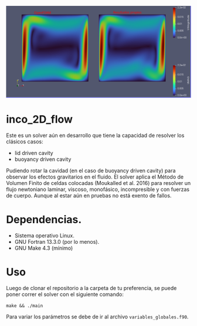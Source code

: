 ![comparacion](buoyancy_driven_cavity/Ra=10_6_Vel_comparacion_25_26.png)

# inco_2D_flow

Este es un solver aún en desarrollo que tiene la capacidad de resolver los clásicos casos:

- lid driven cavity
- buoyancy driven cavity

Pudiendo rotar la cavidad (en el caso de buoyancy driven cavity) para observar los efectos gravitarios en el fluido. El solver aplica el Método de Volumen Finito de celdas colocadas (Moukalled et al. 2016) para resolver un flujo newtoniano laminar, viscoso, monofásico, incompresible y con fuerzas de cuerpo. Aunque al estar aún en pruebas no está exento de fallos.

# Dependencias.
- Sistema operativo Linux.
- GNU Fortran 13.3.0 (por lo menos).
- GNU Make 4.3 (mínimo)

# Uso
Luego de clonar el repositorio a la carpeta de tu preferencia, se puede poner correr el solver con el siguiente comando:

```Shell
make && ./main
```

Para variar los parámetros se debe de ir al archivo `variables_globales.f90`.

